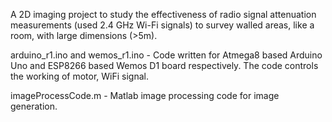 A 2D imaging project to study the effectiveness of radio signal attenuation measurements (used 2.4 GHz Wi-Fi signals) to survey walled areas, like a room, with large dimensions (>5m).

arduino_r1.ino and wemos_r1.ino - Code written for Atmega8 based Arduino Uno and ESP8266 based Wemos D1 board respectively. The code controls the working of motor, WiFi signal.

imageProcessCode.m - Matlab image processing code for image generation.
